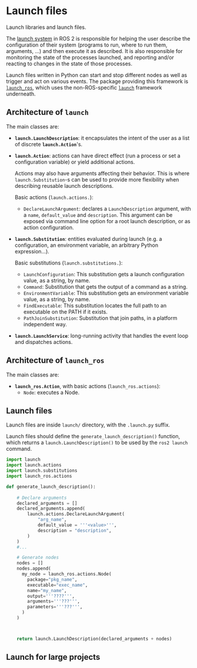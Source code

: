 # Launch files
Launch libraries and launch files.

  
The [launch system](https://docs.ros.org/en/galactic/Tutorials/Launch-system.html) in ROS 2 is responsible for helping the user describe the configuration of their system (programs to run, where to run them, arguments, ...) and then execute it as described. It is also responsible for monitoring the state of the processes launched, and reporting and/or reacting to changes in the state of those processes.

Launch files written in Python can start and stop different nodes as well as trigger and act on various events. The package providing this framework is [`launch_ros`](https://github.com/ros2/launch_ros), which uses the non-ROS-specific [`launch`](https://github.com/ros2/launch) framework underneath.

## Architecture of `launch`
The main classes are:
- **`launch.LaunchDescription`**: it encapsulates the intent of the user as a list of discrete **`launch.Action`**'s.
- **`launch.Action`**: actions can have direct effect (run a process or set a configuration variable) or yield additional actions. 

  Actions may also have arguments affecting their behavior. This is where `launch.Substitution`-s can be used to provide more flexibility when describing reusable launch descriptions.

  Basic actions (`launch.actions.`):
  - `DeclareLaunchArgument`: declares a `LaunchDescription` argument, with a `name`, `default_value` and `description`. This argument can be exposed via command line option for a root launch description, or as action configuration.

- **`launch.Substitution`**: entities evaluated during launch (e.g. a configuration, an environment variable, an arbitrary Python expression...).
  
  Basic substitutions (`launch.substitutions.`):
  - `LaunchConfiguration`: This substitution gets a launch configuration value, as a string, by name.
  - `Command`: Substitution that gets the output of a command as a string.
  - `EnvironmentVariable`: This substitution gets an environment variable value, as a string, by name.
  - `FindExecutable`: This substitution locates the full path to an executable on the PATH if it exists.
  - `PathJoinSubstitution`: Substitution that join paths, in a platform independent way.

- **`launch.LaunchService`**: long-running activity that handles the event loop and dispatches actions.

## Architecture of `launch_ros`
The main classes are:
- **`launch_ros.Action`**, with basic actions (`launch_ros.actions`):
  - `Node`: executes a Node.

## Launch files
Launch files are inside `launch/` directory, with the `.launch.py` suffix.

Launch files should define the `generate_launch_description()` function, which returns a `launch.LaunchDescription()` to be used by the `ros2 launch` command.

```Python
import launch
import launch.actions
import launch.substitutions
import launch_ros.actions

def generate_launch_description():
    
    # Declare arguments
    declared_arguments = []
    declared_arguments.append(
        launch.actions.DeclareLaunchArgument(
            "arg_name",
            default_value = '''<value>''',
            description = "description",       
        )
    )
    #...

    # Generate nodes
    nodes = []
    nodes.append(
      my_node = launch_ros.actions.Node(
        package="pkg_name",
        executable="exec_name",
        name="my_name",
        output='''????''',
        arguments='''???''',
        parameters='''???''',
      )
    )



    return launch.LaunchDescription(declared_arguments + nodes)
```

## Launch for large projects
